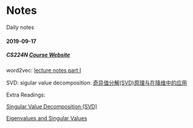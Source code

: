 # Notes
Daily notes

#### 2019-09-17

##### CS224N [Course Website](http://web.stanford.edu/class/cs224n/index.html#schedule)

word2vec:
[lecture notes part I](http://web.stanford.edu/class/cs224n/readings/cs224n-2019-notes01-wordvecs1.pdf)

SVD: sigular value decomposition:
[奇异值分解(SVD)原理与在降维中的应用](https://www.cnblogs.com/pinard/p/6251584.html)
    
Extra Readings:

[Singular Value Decomposition (SVD)](https://www.cs.cmu.edu/~venkatg/teaching/CStheory-infoage/book-chapter-4.pdf)

[Eigenvalues and Singular
Values](https://www.mathworks.com/content/dam/mathworks/mathworks-dot-com/moler/eigs.pdf)
